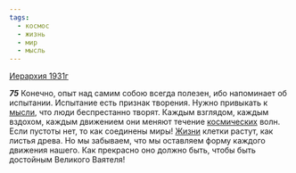 ```yaml
---
tags:
  - космос
  - жизнь
  - мир
  - мысль
---
```


[Иерархия 1931г](https://127.0.0.1:4002/agni/1931)

___75___
Конечно, опыт над самим собою всегда полезен, ибо напоминает об испытании. Испытание есть признак творения. Нужно привыкать к [мысли](../../../tags/#мысль), что люди беспрестанно творят. Каждым взглядом, каждым вздохом, каждым движением они меняют течение [космических](../../../tags/#космос) волн. Если пустоты нет, то как соединены миры! [Жизни](../../../tags/#жизнь) клетки растут, как листья древа. Но мы забываем, что мы оставляем форму каждого движения нашего. Как прекрасно оно должно быть, чтобы быть достойным Великого Ваятеля!   


